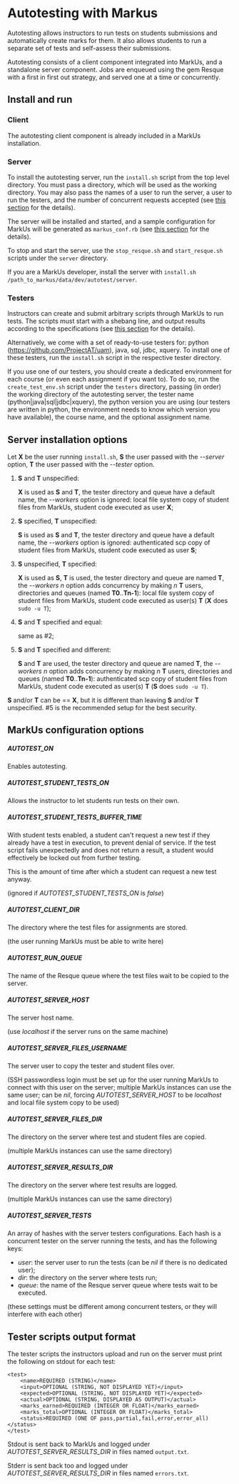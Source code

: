Autotesting with Markus
==============================

Autotesting allows instructors to run tests on students submissions and automatically create marks for them.
It also allows students to run a separate set of tests and self-assess their submissions.

Autotesting consists of a client component integrated into MarkUs, and a standalone server component.
Jobs are enqueued using the gem Resque with a first in first out strategy, and served one at a time or concurrently.

## Install and run

### Client

The autotesting client component is already included in a MarkUs installation.

### Server

To install the autotesting server, run the `install.sh` script from the top level directory.
You must pass a directory, which will be used as the working directory.
You may also pass the names of a user to run the server, a user to run the testers, and the number of concurrent
requests accepted (see [this section](#server-installation-options) for the details).

The server will be installed and started, and a sample configuration for MarkUs will be generated as `markus_conf.rb`
(see [this section](#markus-configuration-options) for the details).

To stop and start the server, use the `stop_resque.sh` and `start_resque.sh` scripts under the `server` directory.

If you are a MarkUs developer, install the server with `install.sh /path_to_markus/data/dev/autotest/server`.

### Testers

Instructors can create and submit arbitrary scripts through MarkUs to run tests. The scripts must start with a shebang
line, and output results according to the specifications (see [this section](#tester-scripts-output-format) for
the details).

Alternatively, we come with a set of ready-to-use testers for: python (https://github.com/ProjectAT/uam), java, sql,
jdbc, xquery. To install one of these testers, run the `install.sh` script in the respective tester directory.

If you use one of our testers, you should create a dedicated environment for each course (or even each assignment if you
want to). To do so, run the `create_test_env.sh` script under the `testers` directory, passing (in order) the working
directory of the autotesting server, the tester name (python|java|sql|jdbc|xquery), the python version you are using
(our testers are written in python, the environment needs to know which version you have available), the course name,
and the optional assignment name.

## Server installation options

Let **X** be the user running `install.sh`, **S** the user passed with the *--server* option, **T** the user passed with
the *--tester* option.

1) **S** and **T** unspecified:

   **X** is used as **S** and **T**, the tester directory and queue have a default name, the *--workers* option is
   ignored: local file system copy of student files from MarkUs, student code executed as user **X**;

2) **S** specified, **T** unspecified:

   **S** is used as **S** and **T**, the tester directory and queue have a default name, the *--workers* option is
   ignored: authenticated scp copy of student files from MarkUs, student code executed as user **S**;

3) **S** unspecified, **T** specified:

   **X** is used as **S**, **T** is used, the tester directory and queue are named **T**, the *--workers n* option
   adds concurrency by making *n* **T** users, directories and queues (named **T0**..**Tn-1**): local file system copy
   of student files from MarkUs, student code executed as user(s) **T** (**X** does `sudo -u T`);

4) **S** and **T** specified and equal:

   same as #2;

5) **S** and **T** specified and different:

   **S** and **T** are used, the tester directory and queue are named **T**, the *--workers n* option adds concurrency
   by making *n* **T** users, directories and queues (named **T0**..**Tn-1**): authenticated scp copy of student files
   from MarkUs, student code executed as user(s) **T** (**S** does `sudo -u T`).

**S** and/or **T** can be == **X**, but it is different than leaving **S** and/or **T** unspecified. #5 is the
recommended setup for the best security.

## MarkUs configuration options

##### AUTOTEST_ON
Enables autotesting.

##### AUTOTEST_STUDENT_TESTS_ON
Allows the instructor to let students run tests on their own.

##### AUTOTEST_STUDENT_TESTS_BUFFER_TIME
With student tests enabled, a student can't request a new test if they already have a test in execution, to prevent
denial of service. If the test script fails unexpectedly and does not return a result, a student would effectively be
locked out from further testing.

This is the amount of time after which a student can request a new test anyway.

(ignored if *AUTOTEST_STUDENT_TESTS_ON* is *false*)

##### AUTOTEST_CLIENT_DIR
The directory where the test files for assignments are stored.

(the user running MarkUs must be able to write here)

##### AUTOTEST_RUN_QUEUE
The name of the Resque queue where the test files wait to be copied to the server.

##### AUTOTEST_SERVER_HOST
The server host name.

(use *localhost* if the server runs on the same machine)

##### AUTOTEST_SERVER_FILES_USERNAME
The server user to copy the tester and student files over.

(SSH passwordless login must be set up for the user running MarkUs to connect with this user on the server;
multiple MarkUs instances can use the same user;
can be *nil*, forcing *AUTOTEST_SERVER_HOST* to be *localhost* and local file system copy to be used)

##### AUTOTEST_SERVER_FILES_DIR
The directory on the server where test and student files are copied.

(multiple MarkUs instances can use the same directory)

##### AUTOTEST_SERVER_RESULTS_DIR
The directory on the server where test results are logged.

(multiple MarkUs instances can use the same directory)

##### AUTOTEST_SERVER_TESTS
An array of hashes with the server testers configurations. Each hash is a concurrent tester on the server running the
tests, and has the following keys:
* *user*: the server user to run the tests
  (can be *nil* if there is no dedicated user);
* *dir*: the directory on the server where tests run;
* *queue*: the name of the Resque server queue where tests wait to be executed.

(these settings must be different among concurrent testers, or they will interfere with each other)

## Tester scripts output format

The tester scripts the instructors upload and run on the server must print the following on stdout for each test:

```
<test>
    <name>REQUIRED (STRING)</name>
    <input>OPTIONAL (STRING, NOT DISPLAYED YET)</input>
    <expected>OPTIONAL (STRING, NOT DISPLAYED YET)</expected>
    <actual>OPTIONAL (STRING, DISPLAYED AS OUTPUT)</actual>
    <marks_earned>REQUIRED (INTEGER OR FLOAT)</marks_earned>
    <marks_total>OPTIONAL (INTEGER OR FLOAT)</marks_total>
    <status>REQUIRED (ONE OF pass,partial,fail,error,error_all)</status>
</test>
```

Stdout is sent back to MarkUs and logged under *AUTOTEST_SERVER_RESULTS_DIR* in files named `output.txt`.

Stderr is sent back too and logged under *AUTOTEST_SERVER_RESULTS_DIR* in files named `errors.txt`.
